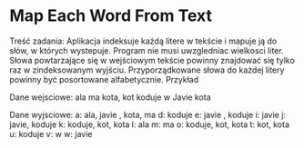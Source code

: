 # Map Each Word From Text
Treść zadania:
Aplikacja indeksuje każdą litere w tekście i mapuje ją do słów, w których wystepuje. 
Program nie musi uwzgledniac wielkosci liter. Słowa powtarzające się w wejściowym tekście powinny znajdować się tylko raz w zindeksowanym wyjściu. Przyporządkowane słowa do każdej litery powinny być posortowane alfabetycznie. 
Przykład
 
Dane wejsciowe: ala ma kota, kot koduje w Javie kota
 
Dane wyjsciowe:
a: ala, javie , kota, ma
d: koduje
e: javie , koduje
i: javie
j: javie, koduje
k: koduje, kot, kota
l: ala
m: ma
o: koduje, kot, kota
t: kot, kota
u: koduje
v: w
w: javie